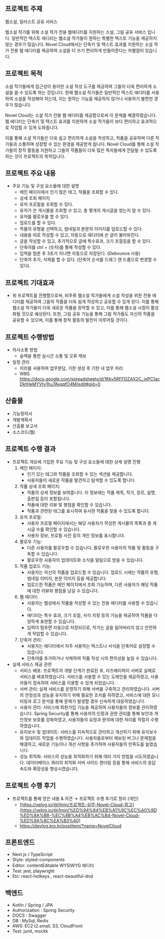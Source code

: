 ## 프로젝트 주제

웹소설, 일러스트 공유 서비스

웹소설 작가를 위해 소설 작가 전용 웹에디터를 지원하는 소설, 그림 공유 서비스 입니다.
일반적인 텍스트 에디터는 웹소설 작가들이 원하는 특별한 텍스트 기능을 제공하지 않는 경우가 많습니다. Novel Cloud에서는 단축키 및 텍스트 효과를 지원하는 소설 작가 전용 웹 에디터를 제공하여 소설을 더 쓰기 편리하게 만들어준다는 차별점이 있습니다.

## 프로젝트 목적

소설 작가들에게 접근성이 용이한 소설 작성 도구를 제공하여 그들이 더욱 편리하게 소설을 쓸 수 있도록 하는 것입니다. 현재 웹소설 작가들은 일반적인 텍스트 에디터를 사용하여 소설을 작성해야 하는데, 이는 원하는 기능을 제공하지 않거나 사용하기 불편한 경우가 많습니다.

Novel Cloud는 소설 작가 전용 웹 에디터를 제공함으로써 이 문제를 해결하였습니다. 웹 에디터는 단축키 및 텍스트 효과를 지원하여 소설 작가들이 보다 편리하고 효과적으로 작업할 수 있게 도와줍니다.

이를 통해 소설 작가들은 더욱 쉽고 편리하게 소설을 작성하고, 작품을 공유하며 다른 작가들과 소통하며 성장할 수 있는 환경을 제공받게 됩니다. Novel Cloud를 통해 소설 작가들의 창작 활동을 지원하고 그들의 작품들이 더욱 많은 독자들에게 전달될 수 있도록 하는 것이 프로젝트의 목적입니다. 

## 프로젝트 주요 내용

- 주요 기능 및 구성 요소들에 대한 설명
    - 메인 페이지에서 인기 많은 태그, 작품을 조회할 수 있다.
    - 상세 조회 페이지
    - 유저 프로필을 조회할 수 있다.
    - 유저가 쓴 게시물을 조회할 수 있고, 총 몇개의 게시글을 썼는지 알 수 있다.
    - 유저를 팔로우를 할 수 있다.
    - 업로드를 할 수 있다.
    - 작품의 유형을 선택하고, 썸네일과 본문의 이미지를 업로드할 수 있다.
    - 내용을 따로 작성할 수 있고, 자동으로 에디터에 쓴 글이 불러와진다.
    - 글을 작성할 수 있고, 추가적으로 글에 특수효과, 크기 조절등을 할 수 있다.
    - 단축어를 ctrl + (숫자)를 통해 작성할 수 있다.
    - 입력을 멈춘 후 3초가 지나면 자동으로 저장된다. (Debounce 사용)
    - 단축어 추가, 삭제를 할 수 있다. (단축어 순서를 드래그 앤 드롭으로 변경할 수 있다).

## 프로젝트 기대효과

- 위 프로젝트를 진행함으로써, 비주류 웹소설 작가들에게 소설 작성을 위한 전용 에디터를 제공하여 그들의 작품을 더욱 쉽게 작성하고 공유할 수 있게 된다. 이를 통해 웹소설 작가들이 더욱 새로운 작품을 창작할 수 있고, 이를 통해 웹소설 시장이 활성화될 것으로 예상된다. 또한, 그림 공유 기능을 통해 그림 작가들도 자신의 작품을 공유할 수 있으며, 이를 통해 창작 활동의 발전이 이루어질 것이다.

## 프로젝트 수행방법

- 의사소통 방법
    - 슬랙을 통한 실시간 소통 및 오류 제보
 - 일정 관리
    - 지라를 사용하여 업무분담, 기한 생성 후 기한 내 업무 처리
    - WBS  https://docs.google.com/spreadsheets/d/1Kkv5RFFDZAX2C_jnPC1acDktHeMYVty1hu7AvqqfO4M/edit#gid=0
  
## 산출물

- 기능정의서
- 개발계획서
- 산출물 보고서
- 소스코드(웹)

## 프로젝트 수행 결과

- 프로젝트 개요에 기입한 주요 기능 및 구성 요소들에 대한 상세 설명 진행
    1. 메인 페이지:
        - 인기 있는 태그와 작품을 조회할 수 있는 섹션을 제공합니다.
        - 사용자들이 새로운 작품을 발견하고 탐색할 수 있도록 합니다.
    2. 작품 상세 조회 페이지:
        - 작품의 상세 정보를 보여줍니다. 이 정보에는 작품 제목, 작가, 장르, 설명, 출판일 등이 포함됩니다.
        - 작품에 대한 리뷰 및 평점을 확인할 수 있습니다.
        - 작품과 관련된 태그를 표시하여 유사한 작품을 찾을 수 있도록 합니다.
    3. 유저 프로필:
        - 사용자 프로필 페이지에서는 해당 사용자가 작성한 게시물의 목록과 총 게시글 수를 확인할 수 있습니다.
        - 사용자 정보, 프로필 사진 등의 개인 정보를 표시합니다.
    4. 팔로우 기능:
        - 다른 사용자를 팔로우할 수 있습니다. 팔로우한 사용자의 작품 및 활동을 구독할 수 있습니다.
        - 팔로우한 사용자의 업데이트와 소식을 알림으로 받을 수 있습니다.
    5. 작품 업로드 기능:
        - 사용자는 자신의 작품을 업로드할 수 있습니다. 업로드 시에는 작품의 유형, 썸네일 이미지, 본문 이미지 등을 제공합니다.
        - 업로드한 작품은 메인 페이지에서 조회 가능하며, 다른 사용자가 해당 작품에 대한 리뷰와 평점을 남길 수 있습니다.
    6. 웹 에디터:
        - 사용자는 웹상에서 작품을 작성할 수 있는 전용 에디터를 사용할 수 있습니다.
        - 에디터는 특수 효과, 크기 조절, 서식 지정 등의 기능을 제공하여 작품을 다양하게 표현할 수 있습니다.
        - 입력이 멈추면 자동으로 저장되므로, 작가는 글을 잃어버리지 않고 안전하게 작업할 수 있습니다.
    7. 단축어 관리:
        - 사용자는 에디터에서 자주 사용하는 텍스트나 서식을 단축어로 설정할 수 있습니다.
        - 단축어를 추가하거나 삭제하여 작품 작성 시의 편의성을 높일 수 있습니다.
- 실제 서비스 제공 관련
    - 서비스 배포: 프로젝트의 개발 단계가 완료된 후, 라즈베리파이 서버로 실제로 서비스를 배포하였습니다. 서비스를 사용할 수 있는 도메인을 제공하였고, 사용자들이 접속하여 서비스를 이용할 수 있게 되었습니다.
    - 서버 관리: 실제 서비스를 운영하기 위해 서버를 구축하고 관리하였습니다. 서버의 안정성과 성능을 유지하기 위해 필요한 조치를 취하였고, 서비스에 대한 모니터링과 로그 분석을 통해 문제가 발생할 경우 신속하게 대응하였습니다.
    - 사용자 관리: 서비스에 회원가입 기능을 제공하여 사용자들의 정보를 관리하였습니다. Spring Security를 통해 사용자의 인증과 권한 관리를 통해 보안과 개인정보 보호를 강화하였고, 사용자들의 요청과 문의에 대한 처리를 적절히 수행하였습니다.
    - 유지보수 및 업데이트: 서비스를 지속적으로 관리하고 개선하기 위해 유지보수와 업데이트 작업을 수행하였습니다. 사용자들로부터 제보된 버그나 문제점을 해결하고, 새로운 기능이나 개선 사항을 추가하여 사용자들의 만족도를 높였습니다.
    - 성능 최적화: 서비스의 성능을 최적화하기 위해 여러 가지 방법을 시도하였습니다. 데이터베이스 쿼리의 최적화 서버 사이드 렌더링 등을 통해 서비스의 응답 속도와 확장성을 향상시켰습니다.

## 프로젝트 수행 후기

- 프로젝트를 통해 얻은 내용 & 의견 → 프로젝트 수행 후기로 정리 (개인)
    - [https://velog.io/@j1min/프로젝트-실무-Novel-Cloud-회고](https://velog.io/@j1min/%ED%94%84%EB%A1%9C%EC%A0%9D%ED%8A%B8-%EC%8B%A4%EB%AC%B4-Novel-Cloud-%ED%9A%8C%EA%B3%A0)
    - https://devlog.kro.kr/postitem/?name=NovelCloud

## 프론트엔드

- Next.js / TypeScript
- Style: styled-components
- Editor: contentEditable WYSIWYG 에디터
- Test: jest, playwright
- Etc: react-hotkeys , react-beautiful-dnd

## 백엔드

- Kotiln / Spring / JPA
- Authorization : Spring Security
- DOCS : Swagger
- DB : MySql, Redis
- AWS: EC2 t2.small, S3, CloudFront
- Test: junit, mockk
